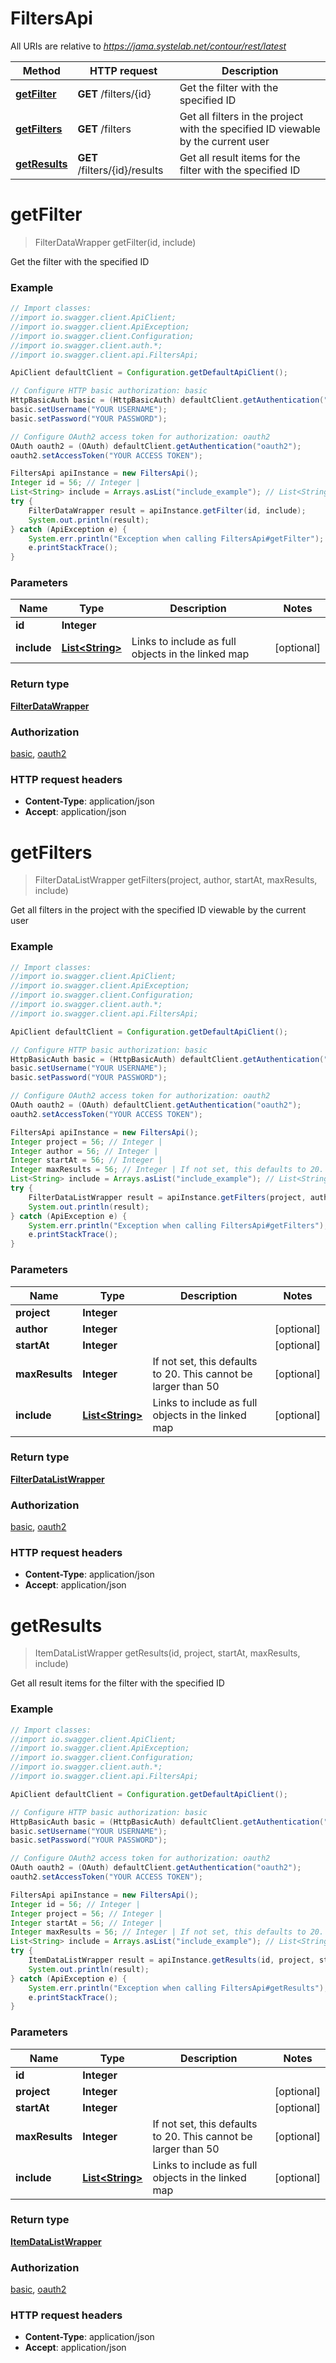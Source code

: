 # FiltersApi

All URIs are relative to *https://jama.systelab.net/contour/rest/latest*

Method | HTTP request | Description
------------- | ------------- | -------------
[**getFilter**](FiltersApi.md#getFilter) | **GET** /filters/{id} | Get the filter with the specified ID
[**getFilters**](FiltersApi.md#getFilters) | **GET** /filters | Get all filters in the project with the specified ID viewable by the current user
[**getResults**](FiltersApi.md#getResults) | **GET** /filters/{id}/results | Get all result items for the filter with the specified ID


<a name="getFilter"></a>
# **getFilter**
> FilterDataWrapper getFilter(id, include)

Get the filter with the specified ID



### Example
```java
// Import classes:
//import io.swagger.client.ApiClient;
//import io.swagger.client.ApiException;
//import io.swagger.client.Configuration;
//import io.swagger.client.auth.*;
//import io.swagger.client.api.FiltersApi;

ApiClient defaultClient = Configuration.getDefaultApiClient();

// Configure HTTP basic authorization: basic
HttpBasicAuth basic = (HttpBasicAuth) defaultClient.getAuthentication("basic");
basic.setUsername("YOUR USERNAME");
basic.setPassword("YOUR PASSWORD");

// Configure OAuth2 access token for authorization: oauth2
OAuth oauth2 = (OAuth) defaultClient.getAuthentication("oauth2");
oauth2.setAccessToken("YOUR ACCESS TOKEN");

FiltersApi apiInstance = new FiltersApi();
Integer id = 56; // Integer | 
List<String> include = Arrays.asList("include_example"); // List<String> | Links to include as full objects in the linked map
try {
    FilterDataWrapper result = apiInstance.getFilter(id, include);
    System.out.println(result);
} catch (ApiException e) {
    System.err.println("Exception when calling FiltersApi#getFilter");
    e.printStackTrace();
}
```

### Parameters

Name | Type | Description  | Notes
------------- | ------------- | ------------- | -------------
 **id** | **Integer**|  |
 **include** | [**List&lt;String&gt;**](String.md)| Links to include as full objects in the linked map | [optional]

### Return type

[**FilterDataWrapper**](FilterDataWrapper.md)

### Authorization

[basic](../README.md#basic), [oauth2](../README.md#oauth2)

### HTTP request headers

 - **Content-Type**: application/json
 - **Accept**: application/json

<a name="getFilters"></a>
# **getFilters**
> FilterDataListWrapper getFilters(project, author, startAt, maxResults, include)

Get all filters in the project with the specified ID viewable by the current user



### Example
```java
// Import classes:
//import io.swagger.client.ApiClient;
//import io.swagger.client.ApiException;
//import io.swagger.client.Configuration;
//import io.swagger.client.auth.*;
//import io.swagger.client.api.FiltersApi;

ApiClient defaultClient = Configuration.getDefaultApiClient();

// Configure HTTP basic authorization: basic
HttpBasicAuth basic = (HttpBasicAuth) defaultClient.getAuthentication("basic");
basic.setUsername("YOUR USERNAME");
basic.setPassword("YOUR PASSWORD");

// Configure OAuth2 access token for authorization: oauth2
OAuth oauth2 = (OAuth) defaultClient.getAuthentication("oauth2");
oauth2.setAccessToken("YOUR ACCESS TOKEN");

FiltersApi apiInstance = new FiltersApi();
Integer project = 56; // Integer | 
Integer author = 56; // Integer | 
Integer startAt = 56; // Integer | 
Integer maxResults = 56; // Integer | If not set, this defaults to 20. This cannot be larger than 50
List<String> include = Arrays.asList("include_example"); // List<String> | Links to include as full objects in the linked map
try {
    FilterDataListWrapper result = apiInstance.getFilters(project, author, startAt, maxResults, include);
    System.out.println(result);
} catch (ApiException e) {
    System.err.println("Exception when calling FiltersApi#getFilters");
    e.printStackTrace();
}
```

### Parameters

Name | Type | Description  | Notes
------------- | ------------- | ------------- | -------------
 **project** | **Integer**|  |
 **author** | **Integer**|  | [optional]
 **startAt** | **Integer**|  | [optional]
 **maxResults** | **Integer**| If not set, this defaults to 20. This cannot be larger than 50 | [optional]
 **include** | [**List&lt;String&gt;**](String.md)| Links to include as full objects in the linked map | [optional]

### Return type

[**FilterDataListWrapper**](FilterDataListWrapper.md)

### Authorization

[basic](../README.md#basic), [oauth2](../README.md#oauth2)

### HTTP request headers

 - **Content-Type**: application/json
 - **Accept**: application/json

<a name="getResults"></a>
# **getResults**
> ItemDataListWrapper getResults(id, project, startAt, maxResults, include)

Get all result items for the filter with the specified ID



### Example
```java
// Import classes:
//import io.swagger.client.ApiClient;
//import io.swagger.client.ApiException;
//import io.swagger.client.Configuration;
//import io.swagger.client.auth.*;
//import io.swagger.client.api.FiltersApi;

ApiClient defaultClient = Configuration.getDefaultApiClient();

// Configure HTTP basic authorization: basic
HttpBasicAuth basic = (HttpBasicAuth) defaultClient.getAuthentication("basic");
basic.setUsername("YOUR USERNAME");
basic.setPassword("YOUR PASSWORD");

// Configure OAuth2 access token for authorization: oauth2
OAuth oauth2 = (OAuth) defaultClient.getAuthentication("oauth2");
oauth2.setAccessToken("YOUR ACCESS TOKEN");

FiltersApi apiInstance = new FiltersApi();
Integer id = 56; // Integer | 
Integer project = 56; // Integer | 
Integer startAt = 56; // Integer | 
Integer maxResults = 56; // Integer | If not set, this defaults to 20. This cannot be larger than 50
List<String> include = Arrays.asList("include_example"); // List<String> | Links to include as full objects in the linked map
try {
    ItemDataListWrapper result = apiInstance.getResults(id, project, startAt, maxResults, include);
    System.out.println(result);
} catch (ApiException e) {
    System.err.println("Exception when calling FiltersApi#getResults");
    e.printStackTrace();
}
```

### Parameters

Name | Type | Description  | Notes
------------- | ------------- | ------------- | -------------
 **id** | **Integer**|  |
 **project** | **Integer**|  | [optional]
 **startAt** | **Integer**|  | [optional]
 **maxResults** | **Integer**| If not set, this defaults to 20. This cannot be larger than 50 | [optional]
 **include** | [**List&lt;String&gt;**](String.md)| Links to include as full objects in the linked map | [optional]

### Return type

[**ItemDataListWrapper**](ItemDataListWrapper.md)

### Authorization

[basic](../README.md#basic), [oauth2](../README.md#oauth2)

### HTTP request headers

 - **Content-Type**: application/json
 - **Accept**: application/json

